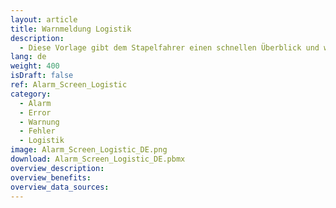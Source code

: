```yaml
---
layout: article
title: Warnmeldung Logistik
description: 
  - Diese Vorlage gibt dem Stapelfahrer einen schnellen Überblick und warnt bei Problemen mit einem blinkenden Alarm. Fügen Sie Ihre Datenquellen hinzu und überarbeiten Sie das Skript, um es für Ihre Bedürfnisse nutzen zu können.
lang: de
weight: 400
isDraft: false
ref: Alarm_Screen_Logistic
category:
  - Alarm
  - Error
  - Warnung
  - Fehler
  - Logistik
image: Alarm_Screen_Logistic_DE.png
download: Alarm_Screen_Logistic_DE.pbmx
overview_description:
overview_benefits:
overview_data_sources:
---
```

